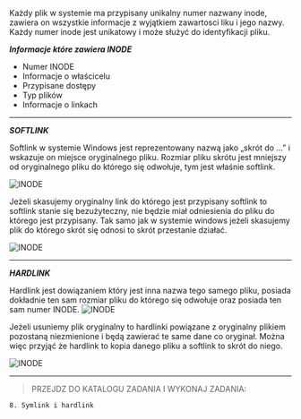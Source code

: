 Każdy plik w systemie ma przypisany unikalny numer nazwany inode, zawiera on wszystkie informacje z wyjątkiem zawartosci liku i jego nazwy. Każdy numer inode jest unikatowy i może służyć do identyfikacji pliku. 

***Informacje które zawiera INODE***
- Numer INODE
- Informacje o właścicelu
- Przypisane dostępy
- Typ plików
- Informacje o linkach 
___
***SOFTLINK***

Softlink w systemie Windows jest reprezentowany nazwą jako „skrót do ...” i wskazuje on miejsce oryginalnego pliku. Rozmiar pliku skrótu jest mniejszy od oryginalnego pliku do którego się odwołuje, tym jest właśnie softlink. 

![INODE](2_06_1_inode1.png)


Jeżeli skasujemy oryginalny link do którego jest przypisany softlink to softlink stanie się bezużyteczny, nie będzie miał odniesienia do pliku do którego jest przypisany. Tak samo jak w systemie windows jeżeli skasujemy plik do którego skrót się odnosi to skrót przestanie działać.

![INODE](2_06_1_inode2.png)
___
***HARDLINK***

Hardlink jest dowiązaniem który jest inna nazwa tego samego pliku, posiada dokładnie ten sam rozmiar pliku do którego się odwołuje oraz posiada ten sam numer INODE. 
![INODE](2_06_1_inode3.png)

Jeżeli usuniemy plik oryginalny to hardlinki powiązane z oryginalny plikiem pozostaną niezmienione i będą zawierać te same dane co oryginał. Można więc przyjąć że hardlink to kopia danego pliku a softlink to skrót do niego.

![INODE](2_06_1_inode4.png)
___


>PRZEJDZ DO KATALOGU ZADANIA I WYKONAJ ZADANIA:

```
8. Symlink i hardlink
```